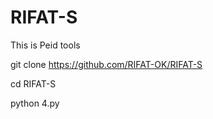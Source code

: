 # RIFAT-S
This is Peid tools



git clone https://github.com/RIFAT-OK/RIFAT-S


cd RIFAT-S

python 4.py
